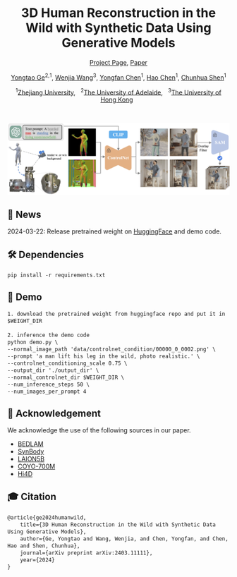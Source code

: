 <div align="center">
<h1>
3D Human Reconstruction in the Wild with Synthetic Data Using Generative Models
</h1>

[Project Page](https://yongtaoge.github.io/projects/humanwild/), [Paper](https://arxiv.org/abs/2403.11111)

[Yongtao Ge]()<sup>2,</sup><sup>1</sup>, [Wenjia Wang]()<sup>3</sup>, [Yongfan Chen]()<sup>1</sup>, [Hao Chen]()<sup>1</sup>, [Chunhua Shen]()<sup>1</sup>

<sup>1</sup>[Zhejiang University](https://www.zju.edu.cn/english/), &nbsp;
<sup>2</sup>[The University of Adelaide](https://www.adelaide.edu.au/aiml/), &nbsp;
<sup>3</sup>[The University of Hong Kong](https://www.hku.hk/) &nbsp;


</div>
<br/>
  
![demo_vid](assets/pipeline.png)

## 📢 News
2024-03-22: Release pretrained weight on [HuggingFace](https://huggingface.co/geyongtao/HumanWild) and demo code. <br>

## 🛠️ Dependencies
```
pip install -r requirements.txt
```

## 🚀 Demo
```
1. download the pretrained weight from huggingface repo and put it in $WEIGHT_DIR

2. inference the demo code
python demo.py \
--normal_image_path 'data/controlnet_condition/00000_0_0002.png' \
--prompt 'a man lift his leg in the wild, photo realistic.' \
--controlnet_conditioning_scale 0.75 \
--output_dir './output_dir' \
--normal_controlnet_dir $WEIGHT_DIR \
--num_inference_steps 50 \
--num_images_per_prompt 4
```

## 🌟 Acknowledgement

We acknowledge the use of the following sources in our paper.

- [BEDLAM](https://bedlam.is.tue.mpg.de/index.html)
- [SynBody](https://synbody.github.io/)
- [LAION5B](https://laion.ai/blog/laion-5b/)
- [COYO-700M](https://github.com/kakaobrain/coyo-dataset)
- [Hi4D](https://yifeiyin04.github.io/Hi4D/)

## 🎓 Citation
```
@article{ge2024humanwild,
    title={3D Human Reconstruction in the Wild with Synthetic Data Using Generative Models},
    author={Ge, Yongtao and Wang, Wenjia, and Chen, Yongfan, and Chen, Hao and Shen, Chunhua},
    journal={arXiv preprint arXiv:2403.11111},
    year={2024}
}
```



